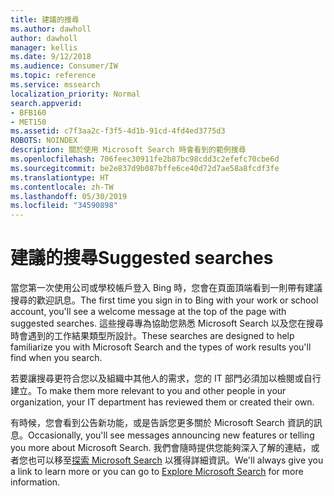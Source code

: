 ```yaml
---
title: 建議的搜尋
ms.author: dawholl
author: dawholl
manager: kellis
ms.date: 9/12/2018
ms.audience: Consumer/IW
ms.topic: reference
ms.service: mssearch
localization_priority: Normal
search.appverid:
- BFB160
- MET150
ms.assetid: c7f3aa2c-f3f5-4d1b-91cd-4fd4ed3775d3
ROBOTS: NOINDEX
description: 關於使用 Microsoft Search 時會看到的範例搜尋
ms.openlocfilehash: 706feec30911fe2b87bc98cdd3c2efefc70cbe6d
ms.sourcegitcommit: be2e837d9b087bffe6ce40d72d7ae58a8fcdf3fe
ms.translationtype: HT
ms.contentlocale: zh-TW
ms.lasthandoff: 05/30/2019
ms.locfileid: "34590898"
---
```

# <a name="suggested-searches"></a><span data-ttu-id="79229-103">建議的搜尋</span><span class="sxs-lookup"><span data-stu-id="79229-103">Suggested searches</span></span>

<span data-ttu-id="79229-104">當您第一次使用公司或學校帳戶登入 Bing 時，您會在頁面頂端看到一則帶有建議搜尋的歡迎訊息。</span><span class="sxs-lookup"><span data-stu-id="79229-104">The first time you sign in to Bing with your work or school account, you'll see a welcome message at the top of the page with suggested searches.</span></span> <span data-ttu-id="79229-105">這些搜尋專為協助您熟悉 Microsoft Search 以及您在搜尋時會遇到的工作結果類型所設計。</span><span class="sxs-lookup"><span data-stu-id="79229-105">These searches are designed to help familiarize you with Microsoft Search and the types of work results you'll find when you search.</span></span>
  
<span data-ttu-id="79229-106">若要讓搜尋更符合您以及組織中其他人的需求，您的 IT 部門必須加以檢閱或自行建立。</span><span class="sxs-lookup"><span data-stu-id="79229-106">To make them more relevant to you and other people in your organization, your IT department has reviewed them or created their own.</span></span>
  
<span data-ttu-id="79229-107">有時候，您會看到公告新功能，或是告訴您更多關於 Microsoft Search 資訊的訊息。</span><span class="sxs-lookup"><span data-stu-id="79229-107">Occasionally, you'll see messages announcing new features or telling you more about Microsoft Search.</span></span> <span data-ttu-id="79229-108">我們會隨時提供您能夠深入了解的連結，或者您也可以移至[探索 Microsoft Search](https://www.bing.com/business/explore) 以獲得詳細資訊。</span><span class="sxs-lookup"><span data-stu-id="79229-108">We'll always give you a link to learn more or you can go to [Explore Microsoft Search](https://www.bing.com/business/explore) for more information.</span></span> 

  

